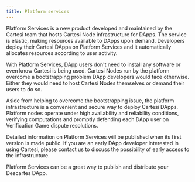 ```yaml
---
title: Platform services
---
```


Platform Services is a new product developed and maintained by the Cartesi team that hosts Cartesi Node infrastructure for DApps. The service is elastic, making resources available to DApps upon demand. Developers deploy their Cartesi DApps on Platform Services and it automatically allocates resources according to user activity.

With Platform Services, DApp users don't need to install any software or even know Cartesi is being used. Cartesi Nodes run by the platform overcome a bootstrapping problem DApp developers would face otherwise. Either they would need to host Cartesi Nodes themselves or demand their users to do so.

Aside from helping to overcome the bootstrapping issue, the platform infrastructure is a convenient and secure way to deploy Cartesi DApps. Platform nodes operate under high availability and reliability conditions, verifying computations and promptly defending each DApp user on Verification Game dispute resolutions.

Detailed information on Platform Services will be published when its first version is made public. If you are an early DApp developer interested in using Cartesi, please contact us to discuss the possibility of early access to the infrastructure.

Platform Services can be a great way to publish and distribute your Descartes DApp.

